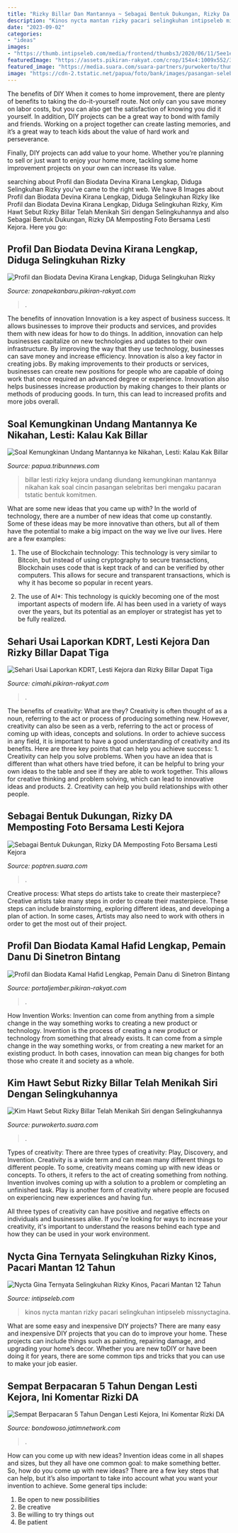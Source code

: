 ```yaml
---
title: "Rizky Billar Dan Mantannya ~ Sebagai Bentuk Dukungan, Rizky Da Memposting Foto Bersama Lesti Kejora"
description: "Kinos nycta mantan rizky pacari selingkuhan intipseleb missnyctagina"
date: "2023-09-02"
categories:
- "ideas"
images:
- "https://thumb.intipseleb.com/media/frontend/thumbs3/2020/06/11/5ee1e5a7b2fc1-nycta-gina-dan-rizky-kinos_663_372.jpeg"
featuredImage: "https://assets.pikiran-rakyat.com/crop/154x4:1009x552/335x198/photo/2022/10/01/2807605384.jpg"
featured_image: "https://media.suara.com/suara-partners/purwokerto/thumbs/970x545/2022/10/02/1-rizky-lesti.jpeg"
image: "https://cdn-2.tstatic.net/papua/foto/bank/images/pasangan-selebritas-lesti-kejora-dan-rizky-billar.jpg"
---
```



The benefits of DIY
When it comes to home improvement, there are plenty of benefits to taking the do-it-yourself route. Not only can you save money on labor costs, but you can also get the satisfaction of knowing you did it yourself.
In addition, DIY projects can be a great way to bond with family and friends. Working on a project together can create lasting memories, and it’s a great way to teach kids about the value of hard work and perseverance.

Finally, DIY projects can add value to your home. Whether you’re planning to sell or just want to enjoy your home more, tackling some home improvement projects on your own can increase its value.

	

		
searching about Profil dan Biodata Devina Kirana Lengkap, Diduga Selingkuhan Rizky you've came to the right web. We have 8 Images about Profil dan Biodata Devina Kirana Lengkap, Diduga Selingkuhan Rizky like Profil dan Biodata Devina Kirana Lengkap, Diduga Selingkuhan Rizky, Kim Hawt Sebut Rizky Billar Telah Menikah Siri dengan Selingkuhannya and also Sebagai Bentuk Dukungan, Rizky DA Memposting Foto Bersama Lesti Kejora. Here you go:
		
    
## Profil Dan Biodata Devina Kirana Lengkap, Diduga Selingkuhan Rizky

<img loading=lazy src="https://assets.pikiran-rakyat.com/crop/0x0:0x0/x/photo/2022/09/30/651332512.jpg" onerror="this.onerror=null;this.src='https://tse3.mm.bing.net/th?id=OIP.FngQpAmG1JH1aLYYcy378QHaEO&amp;pid=15.1';" alt="Profil dan Biodata Devina Kirana Lengkap, Diduga Selingkuhan Rizky">

_Source: zonapekanbaru.pikiran-rakyat.com_

>. 

	

The benefits of innovation
Innovation is a key aspect of business success. It allows businesses to improve their products and services, and provides them with new ideas for how to do things. In addition, innovation can help businesses capitalize on new technologies and updates to their own infrastructure. By improving the way that they use technology, businesses can save money and increase efficiency.
Innovation is also a key factor in creating jobs. By making improvements to their products or services, businesses can create new positions for people who are capable of doing work that once required an advanced degree or experience. Innovation also helps businesses increase production by making changes to their plants or methods of producing goods. In turn, this can lead to increased profits and more jobs overall.

    
## Soal Kemungkinan Undang Mantannya Ke Nikahan, Lesti: Kalau Kak Billar

<img loading=lazy src="https://cdn-2.tstatic.net/papua/foto/bank/images/pasangan-selebritas-lesti-kejora-dan-rizky-billar.jpg" onerror="this.onerror=null;this.src='https://tse1.mm.bing.net/th?id=OIP.Fe4kX3VUuUU3n7CdNQHYHAHaEK&amp;pid=15.1';" alt="Soal Kemungkinan Undang Mantannya ke Nikahan, Lesti: Kalau Kak Billar">

_Source: papua.tribunnews.com_

>billar lesti rizky kejora undang diundang kemungkinan mantannya nikahan kak soal cincin pasangan selebritas beri mengaku pacaran tstatic bentuk komitmen. 

	

What are some new ideas that you came up with?
In the world of technology, there are a number of new ideas that come up constantly. Some of these ideas may be more innovative than others, but all of them have the potential to make a big impact on the way we live our lives. Here are a few examples:
1. The use of Blockchain technology: This technology is very similar to Bitcoin, but instead of using cryptography to secure transactions, Blockchain uses code that is kept track of and can be verified by other computers. This allows for secure and transparent transactions, which is why it has become so popular in recent years.

2. The use of AI*: This technology is quickly becoming one of the most important aspects of modern life. AI has been used in a variety of ways over the years, but its potential as an employer or strategist has yet to be fully realized.

    
## Sehari Usai Laporkan KDRT, Lesti Kejora Dan Rizky Billar Dapat Tiga

<img loading=lazy src="https://assets.pikiran-rakyat.com/crop/154x4:1009x552/335x198/photo/2022/10/01/2807605384.jpg" onerror="this.onerror=null;this.src='https://tse4.mm.bing.net/th?id=OIP.CRS3mak5DiyuvPQ3b44xbQFPDG&amp;pid=15.1';" alt="Sehari Usai Laporkan KDRT, Lesti Kejora dan Rizky Billar Dapat Tiga">

_Source: cimahi.pikiran-rakyat.com_

>. 

	

The benefits of creativity: What are they?
Creativity is often thought of as a noun, referring to the act or process of producing something new. However, creativity can also be seen as a verb, referring to the act or process of coming up with ideas, concepts and solutions. In order to achieve success in any field, it is important to have a good understanding of creativity and its benefits. Here are three key points that can help you achieve success: 1. Creativity can help you solve problems. When you have an idea that is different than what others have tried before, it can be helpful to bring your own ideas to the table and see if they are able to work together. This allows for creative thinking and problem solving, which can lead to innovative ideas and products. 2. Creativity can help you build relationships with other people.

    
## Sebagai Bentuk Dukungan, Rizky DA Memposting Foto Bersama Lesti Kejora

<img loading=lazy src="https://media.suara.com/suara-partners/poptren/thumbs/653x367/2022/10/02/1-potret-kebersamaan-rizki-ridho-dan-lesti-kejora.png" onerror="this.onerror=null;this.src='https://tse2.mm.bing.net/th?id=OIP.kobgwCTutBMSwtKr7PmrAQHaEK&amp;pid=15.1';" alt="Sebagai Bentuk Dukungan, Rizky DA Memposting Foto Bersama Lesti Kejora">

_Source: poptren.suara.com_

>. 

	

Creative process: What steps do artists take to create their masterpiece?
Creative artists take many steps in order to create their masterpiece. These steps can include brainstorming, exploring different ideas, and developing a plan of action. In some cases, Artists may also need to work with others in order to get the most out of their project.

    
## Profil Dan Biodata Kamal Hafid Lengkap, Pemain Danu Di Sinetron Bintang

<img loading=lazy src="https://assets.pikiran-rakyat.com/crop/150x0:750x478/100x100/photo/2022/09/30/164584774.jpg" onerror="this.onerror=null;this.src='https://tse3.mm.bing.net/th?id=OIP.LPAJMhKQHe5MmTcvMMdKZwBkBk&amp;pid=15.1';" alt="Profil dan Biodata Kamal Hafid Lengkap, Pemain Danu di Sinetron Bintang">

_Source: portaljember.pikiran-rakyat.com_

>. 

	

How Invention Works: Invention can come from anything from a simple change in the way something works to creating a new product or technology.
Invention is the process of creating a new product or technology from something that already exists. It can come from a simple change in the way something works, or from creating a new market for an existing product. In both cases, innovation can mean big changes for both those who create it and society as a whole.

    
## Kim Hawt Sebut Rizky Billar Telah Menikah Siri Dengan Selingkuhannya

<img loading=lazy src="https://media.suara.com/suara-partners/purwokerto/thumbs/970x545/2022/10/02/1-rizky-lesti.jpeg" onerror="this.onerror=null;this.src='https://tse4.mm.bing.net/th?id=OIP.Xzu_vtdNwjbkJr582s-9lAHaEK&amp;pid=15.1';" alt="Kim Hawt Sebut Rizky Billar Telah Menikah Siri dengan Selingkuhannya">

_Source: purwokerto.suara.com_

>. 

	

Types of creativity: There are three types of creativity: Play, Discovery, and Invention.
Creativity is a wide term and can mean many different things to different people. To some, creativity means coming up with new ideas or concepts. To others, it refers to the act of creating something from nothing.
Invention involves coming up with a solution to a problem or completing an unfinished task. Play is another form of creativity where people are focused on experiencing new experiences and having fun.

All three types of creativity can have positive and negative effects on individuals and businesses alike. If you're looking for ways to increase your creativity, it's important to understand the reasons behind each type and how they can be used in your work environment.

    
## Nycta Gina Ternyata Selingkuhan Rizky Kinos, Pacari Mantan 12 Tahun

<img loading=lazy src="https://thumb.intipseleb.com/media/frontend/thumbs3/2020/06/11/5ee1e5a7b2fc1-nycta-gina-dan-rizky-kinos_663_372.jpeg" onerror="this.onerror=null;this.src='https://tse4.mm.bing.net/th?id=OIP.4uBGIUay5n0gjab0Joz0ZQHaEJ&amp;pid=15.1';" alt="Nycta Gina Ternyata Selingkuhan Rizky Kinos, Pacari Mantan 12 Tahun">

_Source: intipseleb.com_

>kinos nycta mantan rizky pacari selingkuhan intipseleb missnyctagina. 

	

What are some easy and inexpensive DIY projects?
There are many easy and inexpensive DIY projects that you can do to improve your home. These projects can include things such as painting, repairing damage, and upgrading your home’s decor. Whether you are new toDIY or have been doing it for years, there are some common tips and tricks that you can use to make your job easier.

    
## Sempat Berpacaran 5 Tahun Dengan Lesti Kejora, Ini Komentar Rizki DA

<img loading=lazy src="https://assets.promediateknologi.com/crop/0x0:0x0/750x500/photo/2022/10/03/605096291.png" onerror="this.onerror=null;this.src='https://tse2.mm.bing.net/th?id=OIP.L5W16Bstk6-u4ODtuZiXMwHaE8&amp;pid=15.1';" alt="Sempat Berpacaran 5 Tahun Dengan Lesti Kejora, Ini Komentar Rizki DA">

_Source: bondowoso.jatimnetwork.com_

>. 

	

How can you come up with new ideas?
Invention ideas come in all shapes and sizes, but they all have one common goal: to make something better. So, how do you come up with new ideas? There are a few key steps that can help, but it’s also important to take into account what you want your invention to achieve. Some general tips include: 
1. Be open to new possibilities 
2. Be creative 
3. Be willing to try things out 
4. Be patient 

